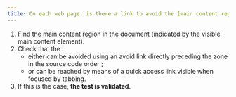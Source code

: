 ```yaml
---
title: On each web page, is there a link to avoid the [main content region](#main-content-region) or to access it (excluding special cases)?
---
```


1. Find the main content region in the document (indicated by the visible main content element).
2. Check that the :
   - either can be avoided using an avoid link directly preceding the zone in the source code order ;
   - or can be reached by means of a quick access link visible when focused by tabbing.
3. If this is the case, **the test is validated**.
